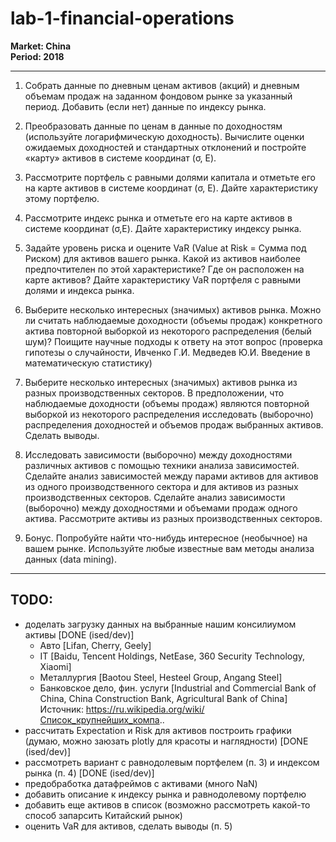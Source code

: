 # lab-1-financial-operations

**Market: China <br> Period: 2018**

---

1. Собрать данные по дневным ценам активов (акций) и дневным объемам продаж на заданном фондовом рынке за указанный период. Добавить (если нет) данные по индексу рынка.

2. Преобразовать данные по ценам в данные по доходностям (используйте логарифмическую доходность). Вычислите оценки ожидаемых доходностей и стандартных отклонений и постройте «карту» активов в системе координат (σ, E).

3. Рассмотрите портфель с равными долями капитала и отметьте его на карте активов в системе координат (σ, E). Дайте характеристику этому портфелю.

4. Рассмотрите индекс рынка и отметьте его на карте активов в системе координат (σ,E). Дайте характеристику индексу рынка.

5. Задайте уровень риска и оцените VaR (Value at Risk = Сумма под Риском) для активов вашего рынка. Какой из активов наиболее предпочтителен по этой характеристике? Где он расположен на карте активов? Дайте характеристику VaR портфеля с равными долями и индекса рынка.

6. Выберите несколько интересных (значимых) активов рынка. Можно ли считать наблюдаемые доходности (объемы продаж) конкретного актива повторной выборкой из некоторого распределения (белый шум)? Поищите научные подходы к ответу на этот вопрос (проверка гипотезы о случайности, Ивченко Г.И. Медведев Ю.И. Введение в математическую статистику)

7. Выберите несколько интересных (значимых) активов рынка из разных производственных секторов. В предположении, что наблюдаемые доходности (объемы продаж) являются повторной выборкой из некоторого распределения исследовать (выборочно) распределения доходностей и объемов продаж выбранных активов. Сделать выводы.

8. Исследовать зависимости (выборочно) между доходностями различных активов с помощью техники анализа зависимостей. Сделайте анализ зависимостей между парами активов для активов из одного производственного сектора и для активов из разных производственных секторов. Сделайте анализ зависимости (выборочно) между доходностями и объемами продаж одного актива. Рассмотрите активы из разных производственных секторов.

9. Бонус. Попробуйте найти что-нибудь интересное (необычное) на вашем рынке. Используйте любые известные вам методы анализа данных (data mining).

---

## TODO: 

- доделать загрузку данных на выбранные нашим консилиумом активы [DONE (ised/dev)]
    - Авто [Lifan, Cherry, Geely]
    - IT [Baidu, Tencent Holdings, NetEase, 360 Security Technology, Xiaomi]
    - Металлургия [Baotou Steel, Hesteel Group, Angang Steel]
    - Банковское дело, фин. услуги [Industrial and Commercial Bank of China, China Construction Bank, Agricultural Bank of China]
      Источник: https://ru.wikipedia.org/wiki/Список_крупнейших_компа.. 
- рассчитать Expectation и Risk для активов построить графики (думаю, можно заюзать plotly для красоты и наглядности) [DONE (ised/dev)]
- рассмотреть вариант с равнодолевым портфелем (п. 3) и индексом рынка (п. 4) [DONE (ised/dev)]
- предобработка датафреймов с активами (много NaN)
- добавить описание к индексу рынка и равнодолевому портфелю
- добавить еще активов в список (возможно рассмотреть какой-то способ запарсить Китайский рынок)
- оценить VaR для активов, сделать выводы (п. 5)
